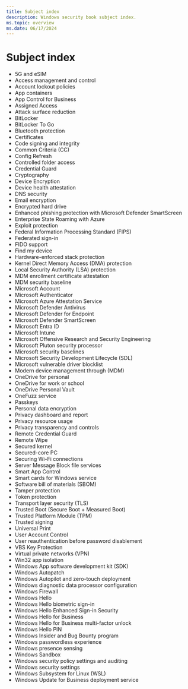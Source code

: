 ```yaml
---
title: Subject index
description: Windows security book subject index.
ms.topic: overview
ms.date: 06/17/2024
---
```


# Subject index

- 5G and eSIM
- Access management and control
- Account lockout policies
- App containers
- App Control for Business
- Assigned Access
- Attack surface reduction
- BitLocker
- BitLocker To Go
- Bluetooth protection
- Certificates
- Code signing and integrity
- Common Criteria (CC)
- Config Refresh
- Controlled folder access
- Credential Guard
- Cryptography
- Device Encryption
- Device health attestation
- DNS security
- Email encryption
- Encrypted hard drive
- Enhanced phishing protection with Microsoft Defender SmartScreen
- Enterprise State Roaming with Azure
- Exploit protection
- Federal Information Processing Standard (FIPS)
- Federated sign-in
- FIDO support
- Find my device
- Hardware-enforced stack protection
- Kernel Direct Memory Access (DMA) protection
- Local Security Authority (LSA) protection
- MDM enrollment certificate attestation
- MDM security baseline
- Microsoft Account
- Microsoft Authenticator
- Microsoft Azure Attestation Service
- Microsoft Defender Antivirus
- Microsoft Defender for Endpoint
- Microsoft Defender SmartScreen
- Microsoft Entra ID
- Microsoft Intune
- Microsoft Offensive Research and Security Engineering
- Microsoft Pluton security processor
- Microsoft security baselines
- Microsoft Security Development Lifecycle (SDL)
- Microsoft vulnerable driver blocklist
- Modern device management through (MDM)
- OneDrive for personal
- OneDrive for work or school
- OneDrive Personal Vault
- OneFuzz service
- Passkeys
- Personal data encryption
- Privacy dashboard and report
- Privacy resource usage
- Privacy transparency and controls
- Remote Credential Guard
- Remote Wipe
- Secured kernel
- Secured-core PC
- Securing Wi-Fi connections
- Server Message Block file services
- Smart App Control
- Smart cards for Windows service
- Software bill of materials (SBOM)
- Tamper protection
- Token protection
- Transport layer security (TLS)
- Trusted Boot (Secure Boot + Measured Boot)
- Trusted Platform Module (TPM)
- Trusted signing
- Universal Print
- User Account Control
- User reauthentication before password disablement
- VBS Key Protection
- Virtual private networks (VPN)
- Win32 app isolation
- Windows App software development kit (SDK)
- Windows Autopatch
- Windows Autopilot and zero-touch deployment
- Windows diagnostic data processor configuration
- Windows Firewall
- Windows Hello
- Windows Hello biometric sign-in
- Windows Hello Enhanced Sign-in Security
- Windows Hello for Business
- Windows Hello for Business multi-factor unlock
- Windows Hello PIN
- Windows Insider and Bug Bounty program
- Windows passwordless experience
- Windows presence sensing
- Windows Sandbox
- Windows security policy settings and auditing
- Windows security settings
- Windows Subsystem for Linux (WSL)
- Windows Update for Business deployment service
